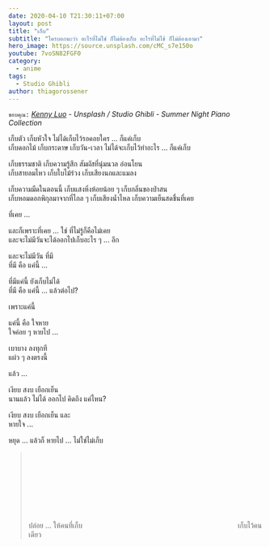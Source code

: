 ```yaml
---
date: 2020-04-10 T21:30:11+07:00
layout: post
title: "เก็บ"
subtitle: "ใครบอกนะว่า อะไรที่ไม่ใช่ ก็ไม่ต้องเก็บ อะไรที่ไม่ใช้ ก็ไม่ต้องเอามา"
hero_image: https://source.unsplash.com/cMC_s7e150o
youtube: 7voSN82FGF0
category:
  - anime
tags:
  - Studio Ghibli
author: thiagorossener
---
```

`ขอบคุณ:` *[Kenny Luo](https://unsplash.com/@kennyluoping) - Unsplash / Studio Ghibli - Summer Night Piano Collection*

เก็บตัว เก็บหัวใจ ไม่ได้เก็บไว้รอคอยใคร ... ก็แค่เก็บ\
เก็บดอกไม้ เก็บกระดาษ เก็บวัน-เวลา ไม่ได้จะเก็บไว้ทำอะไร ... ก็แค่เก็บ

เก็บธรรมชาติ เก็บความรู้สึก สัมผัสที่นุ่มนวล อ่อนโยน\
เก็บสายลมไหว เก็บใบไม้ร่วง เก็บเสียงนกและแมลง

เก็บความมืดในตอนนี้ เก็บแสงหิ่งห้อยน้อย ๆ เก็บกลิ่นของป่าสน\
เก็บหอมดอกพิกุลมาจากที่ไกล ๆ เก็บเสียงน้ำไหล เก็บความเย็นสดชื่นที่เคย

ที่เคย ...

และก็เพราะที่เคย ... ใช่ ที่ไม่รู้ก็คือไม่เคย\
และจะไม่มีวันจะได้ออกไปเก็บอะไร ๆ ... อีก

และจะไม่มีวัน ที่มี\
ที่มี คือ แค่นี้ ...

ที่มีแค่นี้ ยังเก็บไม่ได้\
ที่มี คือ แค่นี้ ... แล้วต่อไป?

เพราะแค่นี้

แค่นี้ คือ ใจหาย\
ใจค่อย ๆ หายไป ...

เบาบาง ลงทุกที\
แผ่ว ๆ ลงตรงนี้

แล้ว ...

เงียบ สงบ เยือกเย็น\
นานแล้ว ไม่ได้ ออกไป คิดถึง แค่ไหน?

เงียบ สงบ เยือกเย็น และ\
หายใจ ...

หยุด ... แล้วก็ หายไป ... ไม่ใช่ไม่เก็บ
> ปล่อย ... ให้คนที่เก็บ <svg class="love"><use xlink:href="#icon-heart"></use></svg> เก็บไว้คนเดียว
